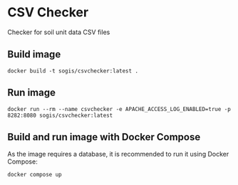 # CSV Checker
Checker for soil unit data CSV files

## Build image

```
docker build -t sogis/csvchecker:latest .
```

## Run image

```
docker run --rm --name csvchecker -e APACHE_ACCESS_LOG_ENABLED=true -p 8282:8080 sogis/csvchecker:latest
```

## Build and run image with Docker Compose

As the image requires a database,
it is recommended to run it using Docker Compose:
```
docker compose up
```

